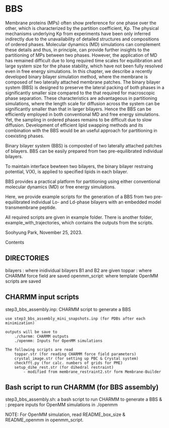 # BBS 

Membrane proteins (MPs) often show preference for one phase over the other, which is characterized by the partition coefficient, Kp. The physical mechanisms underlying Kp from experiments have been only inferred indirectly due to the unavailability of detailed structures and compositions of ordered phases. Molecular dynamics (MD) simulations can complement these details and thus, in principle, can provide further insights to the partitioning of MPs between two phases. However, the application of MD has remained difficult due to long required time scales for equilibration and large system size for the phase stability, which have not been fully resolved even in free energy simulations. In this chapter, we describe a recently developed binary bilayer simulation method, where the membrane is composed of two laterally attached membrane patches. The binary bilayer system (BBS) is designed to preserve the lateral packing of both phases in a significantly smaller size compared to the that required for macroscopic phase separation. These characteristics are advantageous in partitioning simulations, where the length scale for diffusion across the system can be significantly smaller than that in larger bilayers. Hence the BBS can be efficiently employed in both conventional MD and free energy simulations. Yet, the sampling in ordered phases remains to be difficult due to slow diffusion. Development of efficient lipid swapping methods and its combination with the BBS would be an useful approach for partitioning in coexisting phases.

Binary bilayer system (BBS) is composted of two laterally attached patches of bilayers.
BBS can be easily prepared from two pre-equilibrated individual bilayers.

To maintain interface bewteen two bilayers, the binary bilayer restraing potential, V(X), is applied to specified lipids in each bilayer.

BBS provides a practical platform for partitioning using either conventional molecular dynamics (MD) or free energy simulations.


Here, we provide example scripts for the generation of a BBS from two pre-equilibrated individual Lo- and Ld-phase bilayers with an embedded model transmembrane peptide.

All required scripts are given in example folder.
There is another folder, example_with_trajectories, which contains the outputs from the scripts. 


Soohyung Park, November 25, 2023.


Contents

DIRECTORIES
-------------------
bilayers     : where inidividual bilayers B1 and B2 are given
toppar       : where CHARMM force field are saved
openmm_script: where template OpenMM scripts are saved

CHARMM input scripts
--------------------
step3_bbs_assembly.inp: CHARMM script to generate a BBS

	use step3_bbs_assembly_mini_snapshots.inp (for PDBs after each minimization)

	outputs will be save to
		./charmm: CHARMM outputs 
		./openmm: Inputs for OpenMM simulations

	The following scripts are read
		toppar.str (for reading CHARMM force field parameters)
		crystal_image.str (for setting up PBC & Crystal system)
		checkfft.py (for calc. numbers of grids for PME)
		setup_dihe_rest.str (for dihedral restraint)
			- modified from membrane_restraint2.str form Membrane-Builder

Bash script to run CHARMM (for BBS assembly)
--------------------
step3_bbs_assembly.sh: a bash script to run CHARMM to generate a BBS &
		     : prepare inputs for OpenMM simulations in ./openmm


NOTE: For OpenMM simulation,
      read README_box_size & README_openmm in openmm_script.


